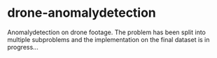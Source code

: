 # drone-anomalydetection
Anomalydetection on drone footage. The problem has been split into multiple subproblems and the implementation on the final dataset is in progress...
